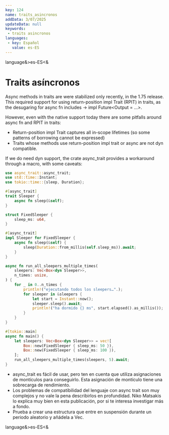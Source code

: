 ```yaml
---
key: 124
name: traits_asincronos
addData: 3/07/2025
updateData: null
keywords: 
 - traits asincronos
languages:
 - key: Español
   value: es-ES
---
```

language&>es-ES<&
# Traits asíncronos
Async methods in traits are were stabilized only recently, in the 1.75 release. This required support for using return-position impl Trait (RPIT) in traits, as the desugaring for async fn includes -> impl Future<Output = ...>.

However, even with the native support today there are some pitfalls around async fn and RPIT in traits:

 - Return-position impl Trait captures all in-scope lifetimes (so some patterns of borrowing cannot be expressed)
 - Traits whose methods use return-position impl trait or async are not dyn compatible.

If we do need dyn support, the crate async_trait provides a workaround through a macro, with some caveats:

```rust
use async_trait::async_trait;
use std::time::Instant;
use tokio::time::{sleep, Duration};

#[async_trait]
trait Sleeper {
    async fn sleep(&self);
}

struct FixedSleeper {
    sleep_ms: u64,
}

#[async_trait]
impl Sleeper for FixedSleeper {
    async fn sleep(&self) {
        sleep(Duration::from_millis(self.sleep_ms)).await;
    }
}

async fn run_all_sleepers_multiple_times(
    sleepers: Vec<Box<dyn Sleeper>>,
    n_times: usize,
) {
    for _ in 0..n_times {
        println!("ejecutando todos los sleepers…".);
        for sleeper in &sleepers {
            let start = Instant::now();
            sleeper.sleep().await;
            println!("ha dormido {} ms", start.elapsed().as_millis());
        }
    }
}

#[tokio::main]
async fn main() {
    let sleepers: Vec<Box<dyn Sleeper>> = vec![
        Box::new(FixedSleeper { sleep_ms: 50 }),
        Box::new(FixedSleeper { sleep_ms: 100 }),
    ];
    run_all_sleepers_multiple_times(sleepers, 5).await;
}
```

 - async_trait es fácil de usar, pero ten en cuenta que utiliza asignaciones de montículos para conseguirlo. Esta asignación de montículo tiene una sobrecarga de rendimiento.
 - Los problemas de compatibilidad del lenguaje con async trait son muy complejos y no vale la pena describirlos en profundidad. Niko Matsakis lo explica muy bien en esta publicación, por si te interesa investigar más a fondo.
 - Prueba a crear una estructura que entre en suspensión durante un periodo aleatorio y añádela a Vec.

language&>es-ES<&